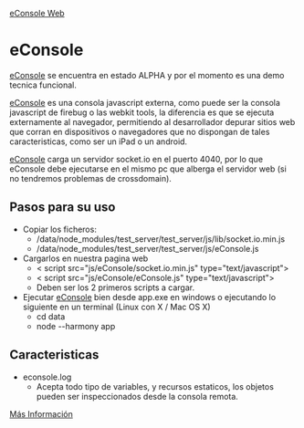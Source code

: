 [eConsole Web](http://danyg.github.com/eConsole/ "eConsole Web")

eConsole
========

[eConsole](http://danyg.github.com/eConsole/ "eConsole Web") se encuentra en estado ALPHA y por el momento es una demo tecnica funcional.

[eConsole](http://danyg.github.com/eConsole/ "eConsole Web") es una consola javascript externa, como puede ser la consola javascript de firebug o 
las webkit tools, la diferencia es que se ejecuta externamente al navegador, permitiendo al 
desarrollador depurar sitios web que corran en dispositivos o navegadores que no dispongan de 
tales caracteristicas, como ser un iPad o un android.

[eConsole](http://danyg.github.com/eConsole/ "eConsole Web") carga un servidor socket.io en el puerto 4040, por lo que eConsole debe ejecutarse en 
el mismo pc que alberga el servidor web (si no tendremos problemas de crossdomain).

Pasos para su uso
-----------------

- Copiar los ficheros:
  - /data/node_modules/test_server/test_server/js/lib/socket.io.min.js
  - /data/node_modules/test_server/test_server/js/eConsole.js  
- Cargarlos en nuestra pagina web
  - < script src="js/eConsole/socket.io.min.js" type="text/javascript"></script>
  - < script src="js/eConsole/eConsole.js" type="text/javascript"></script>
  - Deben ser los 2 primeros scripts a cargar.
- Ejecutar [eConsole](http://danyg.github.com/eConsole/ "eConsole Web") bien desde app.exe en windows o ejecutando lo siguiente en un terminal (Linux con X / Mac OS X)
  - cd data
  - node --harmony app

Caracteristicas
---------------

- econsole.log
  - Acepta todo tipo de variables, y recursos estaticos, los objetos pueden ser inspeccionados desde la consola remota.

[M&aacute;s Informaci&oacute;n](http://danyg.github.com/eConsole/ "eConsole Web")
